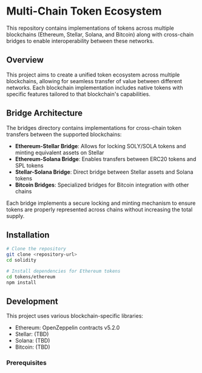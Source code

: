 # Multi-Chain Token Ecosystem

This repository contains implementations of tokens across multiple blockchains (Ethereum, Stellar, Solana, and Bitcoin) along with cross-chain bridges to enable interoperability between these networks.

## Overview

This project aims to create a unified token ecosystem across multiple blockchains, allowing for seamless transfer of value between different networks. Each blockchain implementation includes native tokens with specific features tailored to that blockchain's capabilities.

## Bridge Architecture

The bridges directory contains implementations for cross-chain token transfers between the supported blockchains:

- **Ethereum-Stellar Bridge**: Allows for locking SOLY/SOLA tokens and minting equivalent assets on Stellar
- **Ethereum-Solana Bridge**: Enables transfers between ERC20 tokens and SPL tokens
- **Stellar-Solana Bridge**: Direct bridge between Stellar assets and Solana tokens
- **Bitcoin Bridges**: Specialized bridges for Bitcoin integration with other chains

Each bridge implements a secure locking and minting mechanism to ensure tokens are properly represented across chains without increasing the total supply.

## Installation

```bash
# Clone the repository
git clone <repository-url>
cd solidity

# Install dependencies for Ethereum tokens
cd tokens/ethereum
npm install
```

## Development

This project uses various blockchain-specific libraries:

- Ethereum: OpenZeppelin contracts v5.2.0
- Stellar: (TBD)
- Solana: (TBD)
- Bitcoin: (TBD)

### Prerequisites

